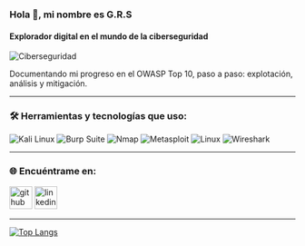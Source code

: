 ### Hola 👋, mi nombre es G.R.S
#### Explorador digital en el mundo de la ciberseguridad
![Ciberseguridad](https://media.slid.es/uploads/493235/images/5139088/Programacion.png)

Documentando mi progreso en el OWASP Top 10, paso a paso: explotación, análisis y mitigación.

---

### 🛠️ Herramientas y tecnologías que uso:

![Kali Linux](https://img.shields.io/badge/Kali_Linux-557C94?style=for-the-badge&logo=kalilinux&logoColor=white)
![Burp Suite](https://img.shields.io/badge/Burp_Suite-F47B20?style=for-the-badge&logo=burpsuite&logoColor=white)
![Nmap](https://img.shields.io/badge/Nmap-0087B5?style=for-the-badge&logo=nmap&logoColor=white)
![Metasploit](https://img.shields.io/badge/Metasploit-003147?style=for-the-badge&logo=metasploit&logoColor=white)
![Linux](https://img.shields.io/badge/Linux-FCC624?style=for-the-badge&logo=linux&logoColor=black)
![Wireshark](https://img.shields.io/badge/Wireshark-1679A7?style=for-the-badge&logo=wireshark&logoColor=white)

---

### 🌐 Encuéntrame en:

[<img src='https://cdn.jsdelivr.net/npm/simple-icons@3.0.1/icons/github.svg' alt='github' height='40'>](https://github.com/Jerson-Giraldo)
[<img src='https://cdn.jsdelivr.net/npm/simple-icons@3.0.1/icons/linkedin.svg' alt='linkedin' height='40'>](https://www.linkedin.com/in/jerson-estiven-giraldo-castañeda-06838b23a/)

---

[![Top Langs](https://github-readme-stats.vercel.app/api/top-langs/?username=Jerson-Giraldo)](https://github.com/anuraghazra/github-readme-stats)


